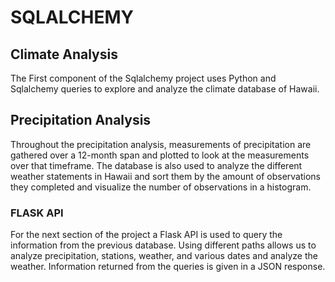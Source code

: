 # SQLALCHEMY #
## Climate Analysis ##
The First component of the Sqlalchemy project uses Python and Sqlalchemy queries to explore and analyze the climate database of Hawaii.
## Precipitation Analysis ##
 Throughout the precipitation analysis, measurements of precipitation are gathered over a 12-month span and plotted to look at the measurements over that timeframe.  The database is also used to analyze the different weather statements in Hawaii and sort them by the amount of observations they completed and visualize the number of observations in a histogram. 
### FLASK API ###
For the next section of the project a Flask API is used to query the information from the previous database.  Using different paths allows us to analyze precipitation, stations, weather, and various dates and analyze the weather.  Information returned from the queries is given in a JSON response.

